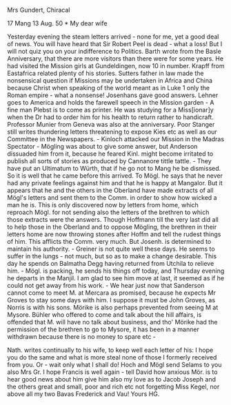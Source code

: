 Mrs Gundert, Chiracal

17 Mang 13 Aug. 50
 <Tuesday>*
My dear wife

Yesterday evening the steam letters arrived - none for me, yet a good deal of news. You will have heard that Sir Robert Peel is dead - what a loss! But I will not quiz you on your indifference to Politics. Barth wrote from the Basle Anniversary, that there are more visitors than there were for some years. He had visited the Mission girls at Gundeldingen, now 10 in number. Krapff from Eastafrica related plenty of his stories. Sutters father in law made the nonsensical question if Missions may be undertaken in Africa and China because Christ when speaking of the world meant as in Luke 1 only the Roman empire - what a nonsense! Josenhans gave good answers. Lehner goes to America and holds the farewell speech in the Mission garden - A fine man Plebst is to come as printer. He was studying for a Miss[ionar]y when the Dr had to order him for his health to return rather to handicraft. Professor Munier from Geneva was also at the anniversary. Poor Stanger still writes thundering letters threatening to expose Kies etc as well as our Committee in the Newspapers. - Kinloch attacked our Mission in the Madras Spectator - Mögling was about to give some answer, but Anderson dissuaded him from it, because he feared Kinl. might become irritated to publish all sorts of stories as produced by Cannanore tittle tattle. - They have put an Ultimatum to Würth, that if he go not to Mang he be dismissed. So it is well that he came before this arrived. To Mögl. he says that he never had any private feelings against him and that he is happy at Mangalor. But it appears that he and the others in the Oberland have made extracts of all Mögl's letters and sent them to the Comm. in order to show how wicked a man he is. This is only discovered now by letters from home, which reproach Mögl. for not sending also the letters of the brethren to which those extracts were the answers. Though Hoffmann till the very last did all to help those in the Oberland and to oppose Mögling, the brethren in their letters home are now throwing stones after Hoffm and tell the rudest things of him. This afflicts the Comm. very much. But Josenh. is determined to maintain his authority. - Greiner is not quite well these days. He seems to suffer in the lungs - not much, but so as to make a change desirable. This day he spends on Balmatha Degg having returned from Utchila to relieve him. - Mögl. is packing, he sends his things off today, and Thursday evening he departs in the Manjil. I am glad to see him move at last, it seemed as if he could not get away from his work. - We hear just now that Sanderson cannot come to meet M. at Mercara as promised, because he expects Mr Groves to stay some days with him. I suppose it must be John Groves, as Norris is with his sons. Mörike is also perhaps prevented from seeing M at Mysore. Bühler who offered to come and talk about the hill affairs, is offended that M. will have no talk about business, and tho' Mörike had the permission of the brethren to go to Mysore, it has been in a manner withdrawn because there is no money to spare etc -

Nath. writes continually to his wife, to keep well each letter of his: I hope you do the same and what is more steal none of those I formerly received from you. Or - wait only what I shall do! Hoch and Mögl send Selams to you also Mrs Gr. I hope Francis is well again - tell David how anxious Mör. is to hear good news about him give him also my love as to Jacob Joseph and the others great and small, poor and rich etc not forgetting Miss Kegel, nor above all my two Bavas Frederick and Vau!
 Yours HG.

